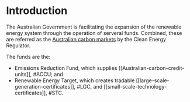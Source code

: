 # Introduction
The Australian Government is facilitating the expansion of the renewable energy system through the operation of serveral funds. Combined, these are referred as the [Australian carbon markets](http://www.cleanenergyregulator.gov.au/Infohub/Markets/Pages/About-Carbon-Markets.aspx) by the Clean Energy Regulator.

The funds are the:
- Emissions Reduction Fund, which supplies [[Australian-carbon-credit-units]], #ACCU; and
- Renewable Energy Target, which creates tradable [[large-scale-generation-certificates]], #LGC, and [[small-scale-technology-certificates]], #STC.



